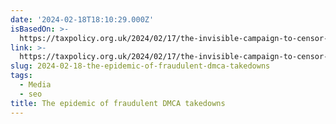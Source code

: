 ```yaml
---
date: '2024-02-18T18:10:29.000Z'
isBasedOn: >-
  https://taxpolicy.org.uk/2024/02/17/the-invisible-campaign-to-censor-the-internet/
link: >-
  https://taxpolicy.org.uk/2024/02/17/the-invisible-campaign-to-censor-the-internet/
slug: 2024-02-18-the-epidemic-of-fraudulent-dmca-takedowns
tags:
  - Media
  - seo
title: The epidemic of fraudulent DMCA takedowns
---
```


